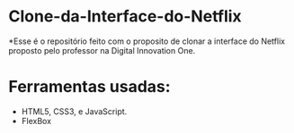 # Clone-da-Interface-do-Netflix

*Esse é o repositório feito com o proposito de clonar a interface do Netflix proposto pelo professor na Digital Innovation One.

# Ferramentas usadas:

* HTML5,  CSS3, e JavaScript.
* FlexBox
